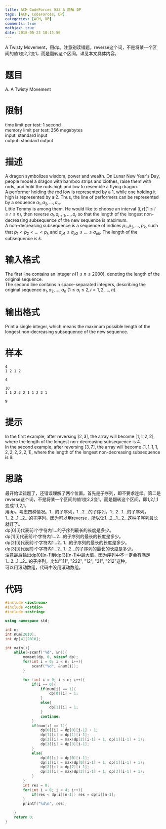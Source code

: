 ```yaml
---
title: ACM CodeForces 933 A 题解 DP
tags: [ACM, CodeForces, DP]
categories: [ACM, DP]
comments: true
mathjax: true
date: 2018-05-23 10:15:56
---
```

A Twisty Movement，用dp。注意别读错题。reverse这个词，不是将某一个区间的值1变2,2变1，而是翻转这个区间。详见本文具体内容。  

<!-- more -->

# 题目
A. A Twisty Movement  

# 限制
time limit per test: 1 second  
memory limit per test: 256 megabytes  
input: standard input  
output: standard output  

# 描述
A dragon symbolizes wisdom, power and wealth. On Lunar New Year's Day, people model a dragon with bamboo strips and clothes, raise them with rods, and hold the rods high and low to resemble a flying dragon.  
A performer holding the rod low is represented by a $1$, while one holding it high is represented by a $2$. Thus, the line of performers can be represented by a sequence $a_1, a_2, ..., a_n$.  
Little Tommy is among them. He would like to choose an interval $[l, r] (1 \le l \le r \le n)$, then reverse $a_l, a_{l+1}, ..., a_r$ so that the length of the longest non-decreasing subsequence of the new sequence is maximum.  
A non-decreasing subsequence is a sequence of indices $p_1, p_2, ..., p_k$, such that $p_1 < p_2 < ... < p_k$ and $a_{p1} \le a_{p2} \le ... \le a_{pk}$. The length of the subsequence is $k$.  

# 输入格式
The first line contains an integer $n (1 \le n \le 2000)$, denoting the length of the original sequence.  
The second line contains n space-separated integers, describing the original sequence $a_1, a_2, ..., a_n$ $(1 \le a_i \le 2, i = 1, 2, ..., n)$.  

# 输出格式
Print a single integer, which means the maximum possible length of the longest non-decreasing subsequence of the new sequence.  

# 样本
```
4
1 2 1 2
```
```
4
```
```
10
1 1 2 2 2 1 1 2 2 1
```
```
9
```

# 提示
In the first example, after reversing $[2, 3]$, the array will become $[1, 1, 2, 2]$, where the length of the longest non-decreasing subsequence is 4.  
In the second example, after reversing $[3, 7]$, the array will become $[1, 1, 1, 1, 2, 2, 2, 2, 2, 1$], where the length of the longest non-decreasing subsequence is 9.  

# 思路
最开始读错题了，还错误理解了两个位置。首先是子序列，即不要求连续。第二是reverse这个词，不是将某一个区间的值1变2,2变1，而是翻转这个区间，即1,2,1,1变成1,1,2,1。  
用dp。考虑四种情况。1...的子序列，1...2...的子序列，1...2...1...的子序列，1...2...1...2...的子序列。因为可以用reverse，所以让1...2...1...2...这种子序列最长就好了。  
dp[0][i]代表前i个字符内1...的子序列最长的长度是多少。  
dp[1][i]代表前i个字符内1...2...的子序列的最长的长度是多少。  
dp[2][i]代表前i个字符内1...2...1...的子序列的最长的长度是多少。  
dp[3][i]代表前i个字符内1...2...1...2...的子序列的最长的长度是多少。  
注意最后输出dp[0][n-1]到dp[3][n-1]中最大值。因为序列中不一定会有满足1...2...1...2...的子序列，比如"111", "222", "12", "21", "212"这种。  
可以用滚动数组，代码中没用滚动数组。  

# 代码
``` c++
#include <iostream>
#include <cstdio>
#include <cstring>

using namespace std;

int n;
int num[2010];
int dp[4][2010];

int main(){
    while(~scanf("%d", &n)){
        memset(dp, 0, sizeof dp);
        for(int i = 0; i < n; i++){
            scanf("%d", &num[i]);
        }

        for (int i = 0; i < n; i++){
            if(i == 0){
                if(num[i] == 1){
                    dp[0][i] = 1;
                }
                else{
                    dp[1][i] = 1;
                }
                continue;
            }
            if(num[i] == 1){
                dp[0][i] = dp[0][i-1] + 1;
                dp[1][i] = dp[1][i-1];
                dp[2][i] = max(dp[2][i-1] + 1, dp[1][i-1] + 1);
                dp[3][i] = dp[3][i-1];
            }
            else{
                dp[0][i] = dp[0][i-1];
                dp[1][i] = max(dp[0][i-1] + 1, dp[1][i-1] + 1);
                dp[2][i] = dp[2][i-1];
                dp[3][i] = max(dp[2][i-1] + 1, dp[3][i-1] + 1);
            }
        }
        int res = 0;
        for(int i = 0; i < 4; i++){
            if(res < dp[i][n-1]) res = dp[i][n-1];
        }
        printf("%d\n", res);

    }
    return 0;
}
```